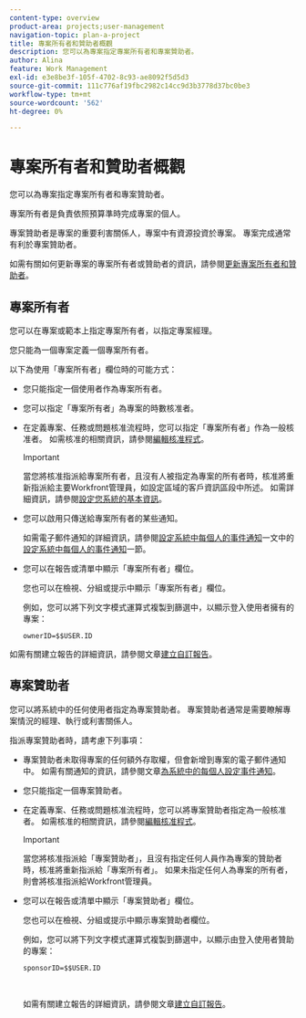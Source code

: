 ```yaml
---
content-type: overview
product-area: projects;user-management
navigation-topic: plan-a-project
title: 專案所有者和贊助者概觀
description: 您可以為專案指定專案所有者和專案贊助者。
author: Alina
feature: Work Management
exl-id: e3e8be3f-105f-4702-8c93-ae8092f5d5d3
source-git-commit: 111c776af19fbc2982c14cc9d3b3778d37bc0be3
workflow-type: tm+mt
source-wordcount: '562'
ht-degree: 0%

---
```


# 專案所有者和贊助者概觀

<!-- Audited: 1/2024 -->

您可以為專案指定專案所有者和專案贊助者。

專案所有者是負責依照預算準時完成專案的個人。

專案贊助者是專案的重要利害關係人，專案中有資源投資於專案。 專案完成通常有利於專案贊助者。

如需有關如何更新專案的專案所有者或贊助者的資訊，請參閱[更新專案所有者和贊助者](../../../manage-work/projects/planning-a-project/update-project-owners-and-sponsors.md)。

## 專案所有者

您可以在專案或範本上指定專案所有者，以指定專案經理。

您只能為一個專案定義一個專案所有者。

以下為使用「專案所有者」欄位時的可能方式：

* 您只能指定一個使用者作為專案所有者。
* 您可以指定「專案所有者」為專案的時數核准者。
* 在定義專案、任務或問題核准流程時，您可以指定「專案所有者」作為一般核准者。 如需核准的相關資訊，請參閱[編輯核准程式](../../../administration-and-setup/customize-workfront/configure-approval-milestone-processes/edit-an-approval-process.md)。

  >[!IMPORTANT]
  >
  >當您將核准指派給專案所有者，且沒有人被指定為專案的所有者時，核准將重新指派給主要Workfront管理員，如設定區域的客戶資訊區段中所述。 如需詳細資訊，請參閱[設定您系統的基本資訊](../../../administration-and-setup/get-started-wf-administration/configure-basic-info.md)。
  >


* 您可以啟用只傳送給專案所有者的某些通知。

  如需電子郵件通知的詳細資訊，請參閱[設定系統中每個人的事件通知](../../../administration-and-setup/manage-workfront/emails/configure-event-notifications-for-everyone-in-the-system.md)一文中的[設定系統中每個人的事件通知](../../../administration-and-setup/manage-workfront/emails/configure-event-notifications-for-everyone-in-the-system.md#modify)一節。

* 您可以在報告或清單中顯示「專案所有者」欄位。

  您也可以在檢視、分組或提示中顯示「專案所有者」欄位。

  例如，您可以將下列文字模式運算式複製到篩選中，以顯示登入使用者擁有的專案： 

  ```
  ownerID=$$USER.ID
  ```

如需有關建立報告的詳細資訊，請參閱文章[建立自訂報告](../../../reports-and-dashboards/reports/creating-and-managing-reports/create-custom-report.md)。

<!--
<div data-mc-conditions="QuicksilverOrClassic.Draft mode">
<h2>Update the Project Owner of a project</h2>
<p>(NOTE:&nbsp;drafted and moved to its own article)</p>
<ol>
<li value="1">Go to the project you want to update.</li>
<li value="2"> Click <strong>Project Details</strong> in the left panel. </li>
<li value="3"> Click&nbsp;the <strong>Edit</strong> icon <img src="assets/qs-edit-icon.png"> in the upper-right corner of the Project&nbsp;Details area, then click&nbsp;<strong>Overview</strong>.  </li>
<li value="4"> <p>Specify the name of a user for the <strong>Project Owner</strong> field.</p> <p>Only active users can be specified as Project Owners.</p> </li>
<li value="5"> Click&nbsp;<strong>Save Changes</strong>. </li>
</ol>
</div>
-->

## 專案贊助者

您可以將系統中的任何使用者指定為專案贊助者。 專案贊助者通常是需要瞭解專案情況的經理、執行或利害關係人。

指派專案贊助者時，請考慮下列事項：

* 專案贊助者未取得專案的任何額外存取權，但會新增到專案的電子郵件通知中。 如需有關通知的資訊，請參閱文章[為系統中的每個人設定事件通知](../../../administration-and-setup/manage-workfront/emails/configure-event-notifications-for-everyone-in-the-system.md)。

* 您只能指定一個專案贊助者。
* 在定義專案、任務或問題核准流程時，您可以將專案贊助者指定為一般核准者。 如需核准的相關資訊，請參閱[編輯核准程式](../../../administration-and-setup/customize-workfront/configure-approval-milestone-processes/edit-an-approval-process.md)。

  >[!IMPORTANT]
  >
  >當您將核准指派給「專案贊助者」，且沒有指定任何人員作為專案的贊助者時，核准將重新指派給「專案所有者」。 如果未指定任何人為專案的所有者，則會將核准指派給Workfront管理員。

* 您可以在報告或清單中顯示「專案贊助者」欄位。

  您也可以在檢視、分組或提示中顯示專案贊助者欄位。

  例如，您可以將下列文字模式運算式複製到篩選中，以顯示由登入使用者贊助的專案：

  ```
  sponsorID=$$USER.ID
  ```

   

  如需有關建立報告的詳細資訊，請參閱文章[建立自訂報告](../../../reports-and-dashboards/reports/creating-and-managing-reports/create-custom-report.md)。

<!--
<div data-mc-conditions="QuicksilverOrClassic.Draft mode">
<h2>Update the Project Sponsor of a project </h2>
<p>(NOTE: drafted and moved to its own article) </p>
<ol>
<li value="1">Go to the Project you want to update.</li>
<li value="2"> Click <strong>Project Details</strong> in the left panel. </li>
<li value="3"> Click&nbsp;the <strong>Edit</strong> icon <img src="assets/qs-edit-icon.png"> in the upper-right corner of the Project&nbsp;Details area, then click&nbsp;<strong>Overview</strong>.  </li>
<li value="4"> <p>Specify the name of a user for the <strong>Project Sponsor</strong> field.</p> <p>Only active users can be specified as Project Sponsors.</p> </li>
<li value="5"> Click&nbsp;<strong>Save Changes</strong>. </li>
</ol>
</div>
-->
